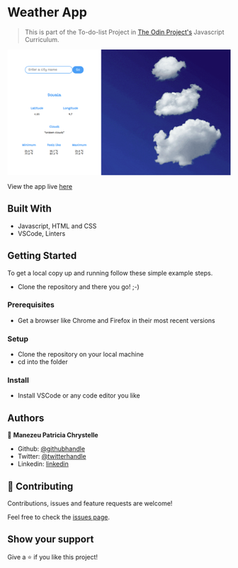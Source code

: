 # Weather App

> This is part of the To-do-list Project in [The Odin Project's](https://www.theodinproject.com/courses/javascript/lessons/weather-app) Javascript Curriculum.


![screenshot](./app_screenshot.png)

 View the app live [here](https://patriciachrysy.github.io/weather-app/)
 
## Built With

- Javascript, HTML and CSS
- VSCode, Linters


## Getting Started

To get a local copy up and running follow these simple example steps.

- Clone the repository and there you go! ;-)

### Prerequisites

- Get a browser like Chrome and Firefox in their most recent versions

### Setup

- Clone the repository on your local machine
- cd into the folder

### Install

- Install VSCode or any code editor you like


## Authors

👤 **Manezeu Patricia Chrystelle**

- Github: [@githubhandle](https://github.com/patriciachrysy)
- Twitter: [@twitterhandle](https://twitter.com/ManezeuP)
- Linkedin: [linkedin](https://www.linkedin.com/in/manezeu-patricia-chrystelle-095072118/)

## 🤝 Contributing

Contributions, issues and feature requests are welcome!

Feel free to check the [issues page](https://github.com/patriciachrysy/weather-app/issues).

## Show your support

Give a ⭐️ if you like this project!

